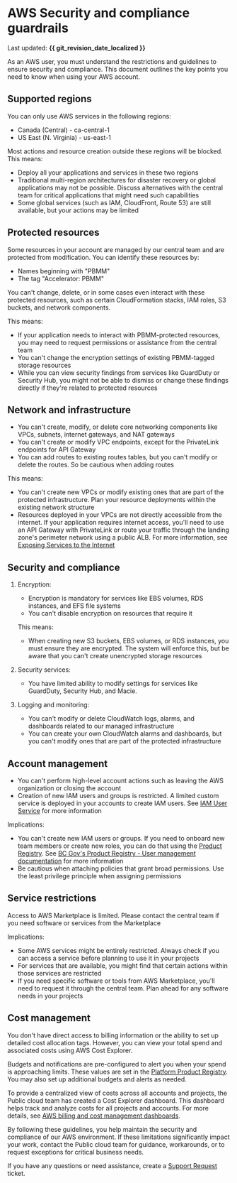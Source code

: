 # AWS Security and compliance guardrails

Last updated: **{{ git_revision_date_localized }}**

As an AWS user, you must understand the restrictions and guidelines to ensure security and compliance. This document outlines the key points you need to know when using your AWS account.

## Supported regions

You can only use AWS services in the following regions:

* Canada (Central) - ca-central-1
* US East (N. Virginia) - us-east-1

Most actions and resource creation outside these regions will be blocked. This means:

* Deploy all your applications and services in these two regions
* Traditional multi-region architectures for disaster recovery or global applications may not be possible. Discuss alternatives with the central team for critical applications that might need such capabilities
* Some global services (such as IAM, CloudFront, Route 53) are still available, but your actions may be limited

## Protected resources

Some resources in your account are managed by our central team and are protected from modification. You can identify these resources by:

* Names beginning with "PBMM"
* The tag "Accelerator: PBMM"

You can't change, delete, or in some cases even interact with these protected resources,  such as certain CloudFormation stacks, IAM roles, S3 buckets, and network components.

This means:

* If your application needs to interact with PBMM-protected resources, you may need to request permissions or assistance from the central team
* You can't change the encryption settings of existing PBMM-tagged storage resources
* While you can view security findings from services like GuardDuty or Security Hub, you might not be able to dismiss or change these findings directly if they're related to protected resources

## Network and infrastructure

* You can't create, modify, or delete core networking components like VPCs, subnets, internet gateways, and NAT gateways
* You can't create or modify VPC endpoints, except for the PrivateLink endpoints for API Gateway
* You can add routes to existing routes tables, but you can't modify or delete the routes. So be cautious when adding routes

This means:

* You can't create new VPCs or modify existing ones that are part of the protected infrastructure. Plan your resource deployments within the existing network structure
* Resources deployed in your VPCs are not directly accessible from the internet. If your application requires internet access, you'll need to use an API Gateway with PrivateLink or route your traffic through the landing zone's perimeter network using a public ALB. For more information, see [Exposing Services to the Internet](../design-build-and-deploy-an-application/networking.md#exposing-services-to-the-internet)

## Security and compliance

1. Encryption:
   * Encryption is mandatory for services like EBS volumes, RDS instances, and EFS file systems
   * You can't disable encryption on resources that require it

   This means:

   * When creating new S3 buckets, EBS volumes, or RDS instances, you must ensure they are encrypted. The system will enforce this, but be aware that you can't create unencrypted storage resources

2. Security services:
   * You have limited ability to modify settings for services like GuardDuty, Security Hub, and Macie.

3. Logging and monitoring:
   * You can't modify or delete CloudWatch logs, alarms, and dashboards related to our managed infrastructure
   * You can create your own CloudWatch alarms and dashboards, but you can't modify ones that are part of the protected infrastructure

## Account management

* You can't perform high-level account actions such as leaving the AWS organization or closing the account
* Creation of new IAM users and groups is restricted. A limited custom service is deployed in your accounts to create IAM users. See [IAM User Service](../design-build-and-deploy-an-application/iam-user-service.md) for more information

Implications:

* You can't create new IAM users or groups. If you need to onboard new team members or create new roles, you can do that using the [Product Registry](https://registry.developer.gov.bc.ca). See [BC Gov's Product Registry - User management documentation](../design-build-and-deploy-an-application/user-management.md) for more information
* Be cautious when attaching policies that grant broad permissions. Use the least privilege principle when assigning permissions

## Service restrictions

Access to AWS Marketplace is limited. Please contact the central team if you need software or services from the Marketplace

Implications:

* Some AWS services might be entirely restricted. Always check if you can access a service before planning to use it in your projects
* For services that are available, you might find that certain actions within those services are restricted
* If you need specific software or tools from AWS Marketplace, you'll need to request it through the central team. Plan ahead for any software needs in your projects

## Cost management

You don't have direct access to billing information or the ability to set up detailed cost allocation tags. However, you can view your total spend and associated costs using AWS Cost Explorer.

Budgets and notifications are pre-configured to alert you when your spend is approaching limits. These values are set in the [Platform Product Registry](https://registry.developer.gov.bc.ca). You may also set up additional budgets and alerts as needed.

To provide a centralized view of costs across all accounts and projects, the Public cloud team has created a Cost Explorer dashboard. This dashboard helps track and analyze costs for all projects and accounts. For more details, see [AWS billing and cost management dashboards](../understanding-your-aws-bill/aws-billing-and-cost-management-dashboard-via-quicksight.md).

By following these guidelines, you help maintain the security and compliance of our AWS environment. If these limitations significantly impact your work, contact the Public cloud team for guidance, workarounds, or to request exceptions for critical business needs.

If you have any questions or need assistance, create a [Support Request](https://citz-do.atlassian.net/servicedesk/customer/portal/3) ticket.
